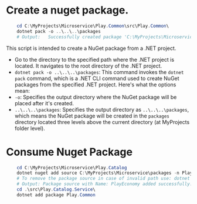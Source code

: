 # Create a nuget package.
```ps1
	cd C:\MyProjects\Microservice\Play.Common\src\Play.Common\
	dotnet pack -o ..\..\..\packages
	# Output:   Successfully created package 'C:\MyProjects\Microservice\packages\Play.Common.1.0.0.nupkg'.
```
This script is intended to create a NuGet package from a .NET project. 

- Go to the directory to the specified path where the .NET project is located. It navigates to the root directory of the .NET project.
- `dotnet pack -o ..\..\..\packages`: This command invokes the `dotnet pack` command, which is a .NET CLI command used to create NuGet packages from the specified .NET project. Here's what the options mean:
- `-o`: Specifies the output directory where the NuGet package will be placed after it's created.
- `..\..\..\packages`: Specifies the output directory as `..\..\..\packages`, which means the NuGet package will be created in the `packages` directory located three levels above the current directory (at MyProjects folder level). 
	   
# Consume Nuget Package
```ps1
	cd C:\MyProjects\Microservice\Play.Catalog
	dotnet nuget add source C:\MyProjects\Microservice\packages -n PlayEconomy
	# To remove the package source in case of invalid path use: dotnet nuget remove source PlayEconomy 
	# Output: Package source with Name: PlayEconomy added successfully.
	cd .\src\Play.Catalog.Service\
	dotnet add package Play.Common
```

